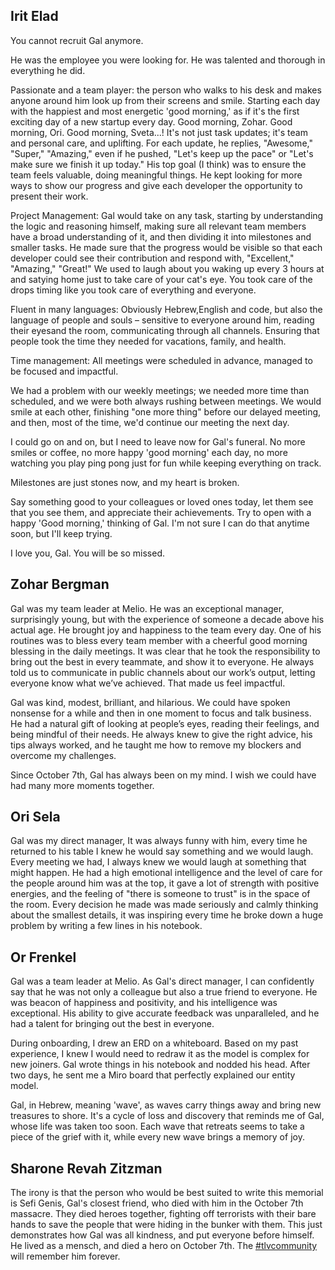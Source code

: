 ## Irit Elad
You cannot recruit Gal anymore.

He was the employee you were looking for.
He was talented and thorough in everything he did.

Passionate and a team player: the person who walks to his desk and makes anyone around him look up from their screens and smile. Starting each day with the happiest and most energetic 'good morning,' as if it's the first exciting day of a new startup every day.
Good morning, Zohar. Good morning, Ori. Good morning, Sveta...! It's not just task updates; it's team and personal care, and uplifting. For each update, he replies, "Awesome," "Super," "Amazing," even if he pushed, "Let's keep up the pace" or "Let's make sure we finish it up today."
His top goal (I think) was to ensure the team feels valuable, doing meaningful things. He kept looking for more ways to show our progress and give each developer the opportunity to present their work.

Project Management: Gal would take on any task, starting by understanding the logic and reasoning himself, making sure all relevant team members have a broad understanding of it, and then dividing it into milestones and smaller tasks. He made sure that the progress would be visible so that each developer could see their contribution and respond with, "Excellent," "Amazing," "Great!"
We used to laugh about you waking up every 3 hours at and satying home just to take care of your cat's eye. You took care of the drops timing like you took care of everything and everyone.

Fluent in many languages: Obviously Hebrew,English and code, but also the language of people and souls – sensitive to everyone around him, reading their eyesand the room, communicating through all channels. Ensuring that people took the time they needed for vacations, family, and health.

Time management: All meetings were scheduled in advance, managed to be focused and impactful. 

We had a problem with our weekly meetings; we needed more time than scheduled, and we were both always rushing between meetings. We would smile at each other, finishing "one more thing" before our delayed meeting, and then, most of the time, we'd continue our meeting the next day.

I could go on and on, but I need to leave now for Gal's funeral.
No more smiles or coffee, no more happy 'good morning' each day, no more watching you play ping pong just for fun while keeping everything on track.

Milestones are just stones now, and my heart is broken.

Say something good to your colleagues or loved ones today, let them see that you see them, and appreciate their achievements. Try to open with a happy 'Good morning,' thinking of Gal. I'm not sure I can do that anytime soon, but I'll keep trying.

I love you, Gal. You will be so missed.

## Zohar Bergman
Gal was my team leader at Melio. He was an exceptional manager, surprisingly young, but with the experience of someone a decade above his actual age.
He brought joy and happiness to the team every day. One of his routines was to bless every team member with a cheerful good morning blessing in the daily meetings.
It was clear that he took the responsibility to bring out the best in every teammate, and show it to everyone.
He always told us to communicate in public channels about our work’s output, letting everyone know what we’ve achieved. That made us feel impactful.

Gal was kind, modest, brilliant, and hilarious.
We could have spoken nonsense for a while and then in one moment to focus and talk business.
He had a natural gift of looking at people’s eyes, reading their feelings, and being mindful of their needs.
He always knew to give the right advice, his tips always worked, and he taught me how to remove my blockers and overcome my challenges.

Since October 7th, Gal has always been on my mind. I wish we could have had many more moments together.

## Ori Sela
Gal was my direct manager,
It was always funny with him, every time he returned to his table I knew he would say something and we would laugh. Every meeting we had, I always knew we would laugh at something that might happen.
He had a high emotional intelligence and the level of care for the people around him was at the top, it gave a lot of strength with positive energies, and the feeling of "there is someone to trust" is in the space of the room.
Every decision he made was made seriously and calmly thinking about the smallest details, it was inspiring every time he broke down a huge problem by writing a few lines in his notebook.

## Or Frenkel
Gal was a team leader at Melio. As Gal's direct manager, I can confidently say that he was not only a colleague but also a true friend to everyone. He was beacon of happiness and positivity, and his intelligence was exceptional. 
His ability to give accurate feedback was unparalleled, and he had a talent for bringing out the best in everyone.

During onboarding, I drew an ERD on a whiteboard. Based on my past experience, I knew I would need to redraw it as the model is complex for new joiners.
Gal wrote things in his notebook and nodded his head.
After two days, he sent me a Miro board that perfectly explained our entity model.

Gal, in Hebrew, meaning 'wave', as waves carry things away and bring new treasures to shore. It's a cycle of loss and discovery that reminds me of Gal, whose life was taken too soon. Each wave that retreats seems to take a piece of the grief with it, while every new wave brings a memory of joy.

## Sharone Revah Zitzman
The irony is that the person who would be best suited to write this memorial is Sefi Genis, Gal's closest friend, who died with him in the October 7th massacre.
They died heroes together, fighting off terrorists with their bare hands to save the people that were hiding in the bunker with them. This just demonstrates how Gal was all kindness, and put everyone before himself. 
He lived as a mensch, and died a hero on October 7th. The [#tlvcommunity](https://tlvcommunity.dev) will remember him forever.

